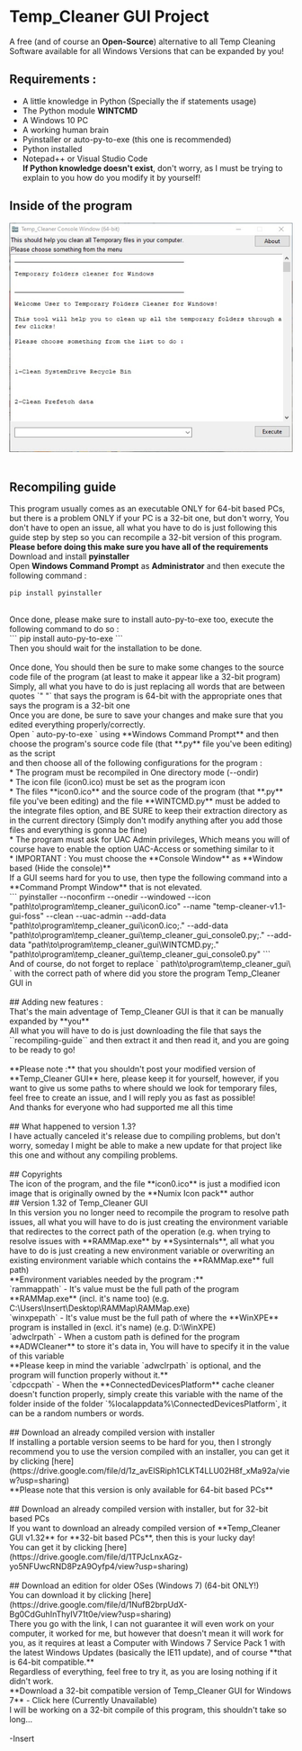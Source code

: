 # Temp_Cleaner GUI Project
A free (and of course an **Open-Source**) alternative to all Temp Cleaning Software available for all Windows Versions that can be expanded by you!<br/>
## Requirements : <br/>
* A little knowledge in Python (Specially the if statements usage) <br/>
* The Python module **WINTCMD** <br/>
* A Windows 10 PC <br/>
* A working human brain <br/>
* Pyinstaller or auto-py-to-exe (this one is recommended) <br/>
* Python installed <br/>
* Notepad++ or Visual Studio Code <br/>
**If Python knowledge doesn't exist**, don't worry, as I must be trying to explain to you how do you modify it by yourself! <br/>
## Inside of the program <br/>
![A screenshot of the inside of the program Temp_Cleaner GUI](https://github.com/InsertX2k/temp_cleaner_gui/blob/main/.readme.files/temp_cleaner_gui.inside_ss.jpg?raw=true) <br/>
<br/>
## Recompiling guide <br/>
This program usually comes as an executable ONLY for 64-bit based PCs, but there is a problem ONLY if your PC is a 32-bit one, but don't worry, You don't have to open an issue, all what you have to do is just following this guide step by step so you can recompile a 32-bit version of this program. <br/>
**Please before doing this make sure you have all of the requirements** <br/>
Download and install **pyinstaller** <br/>
Open **Windows Command Prompt** as **Administrator** and then execute the following command : <br/>
```
pip install pyinstaller
``` 
<br/>
Once done, please make sure to install auto-py-to-exe too, execute the following command to do so : <br/>
```
pip install auto-py-to-exe
```
<br/>
Then you should wait for the installation to be done. <br/>
<br/>
Once done, You should then be sure to make some changes to the source code file of the program (at least to make it appear like a 32-bit program) <br/>
Simply, all what you have to do is just replacing all words that are between quotes `" "` that says the program is 64-bit with the appropriate ones that says the program is a 32-bit one <br/>
Once you are done, be sure to save your changes and make sure that you edited everything properly/correctly. <br/>
Open ` auto-py-to-exe ` using **Windows Command Prompt** and then choose the program's source code file (that **.py** file you've been editing) as the script <br/>
and then choose all of the following configurations for the program : <br/>
* The program must be recompiled in One directory mode (--ondir) <br/>
* The icon file (icon0.ico) must be set as the program icon <br/>
* The files **icon0.ico** and the source code of the program (that **.py** file you've been editing) and the file **WINTCMD.py** must be added to the integrate files option, and BE SURE to keep their extraction directory as in the current directory (Simply don't modify anything after you add those files and everything is gonna be fine) <br/>
* The program must ask for UAC Admin privileges, Which means you will of course have to enable the option UAC-Access or something similar to it <br/>
* IMPORTANT : You must choose the **Console Window** as **Window based (Hide the console)** <br/>
If a GUI seems hard for you to use, then type the following command into a **Command Prompt Window** that is not elevated. <br/>
```
pyinstaller --noconfirm --onedir --windowed --icon "path\to\program\temp_cleaner_gui\icon0.ico" --name "temp-cleaner-v1.1-gui-foss" --clean --uac-admin --add-data "path\to\program\temp_cleaner_gui\icon0.ico;." --add-data "path\to\program\temp_cleaner_gui\temp_cleaner_gui_console0.py;." --add-data "path\to\program\temp_cleaner_gui\WINTCMD.py;."  "path\to\program\temp_cleaner_gui\temp_cleaner_gui_console0.py"
```
<br/>
And of course, do not forget to replace ` path\to\program\temp_cleaner_gui\ ` with the correct path of where did you store the program Temp_Cleaner GUI in  <br/>
<br/>
## Adding new features : <br/>
That's the main adventage of Temp_Cleaner GUI is that it can be manually expanded by **you** <br/>
All what you will have to do is just downloading the file that says the ``recompiling-guide`` and then extract it and then read it, and you are going to be ready to go! <br/>
<br/>
**Please note :** that you shouldn't post your modified version of **Temp_Cleaner GUI** here, please keep it for yourself, however, if you want to give us some paths to where should we look for temporary files, feel free to create an issue, and I will reply you as fast as possible! <br/>
And thanks for everyone who had supported me all this time <br/>
<br/>
## What happened to version 1.3? <br/>
I have actually canceled it's release due to compiling problems, but don't worry, someday I might be able to make a new update for that project like this one and without any compiling problems. <br/>
<br/>
## Copyrights <br/>
The icon of the program, and the file **icon0.ico** is just a modified icon image that is originally owned by the **Numix Icon pack** author
<br/>
## Version 1.32 of Temp_Cleaner GUI <br/>
In this version you no longer need to recompile the program to resolve path issues, all what you will have to do is just creating the environment variable that redirectes to the correct path of the operation (e.g. when trying to resolve issues with **RAMMap.exe** by **Sysinternals**, all what you have to do is just creating a new environment variable or overwriting an existing environment variable which contains the **RAMMap.exe** full path) <br/>
**Environment variables needed by the program :** <br/>
`rammappath` - It's value must be the full path of the program **RAMMap.exe** (incl. it's name too) (e.g. C:\Users\Insert\Desktop\RAMMap\RAMMap.exe) <br/>
`winxpepath` - It's value must be the full path of where the **WinXPE** program is installed in (excl. it's name) (e.g. D:\WinXPE) <br/>
`adwclrpath` - When a custom path is defined for the program **ADWCleaner** to store it's data in, You will have to specify it in the value of this variable <br/>
**Please keep in mind the variable `adwclrpath` is optional, and the program will function properly without it.** <br/>
`cdpccpath` - When the **ConnectedDevicesPlatform** cache cleaner doesn't function properly, simply create this variable with the name of the folder inside of the folder `%localappdata%\ConnectedDevicesPlatform`, it can be a random numbers or words. <br/>
<br/>
## Download an already compiled version with installer <br/>
If installing a portable version seems to be hard for you, then I strongly recommend you to use the version compiled with an installer, you can get it by clicking [here](https://drive.google.com/file/d/1z_avElSRiph1CLKT4LLU02H8f_xMa92a/view?usp=sharing) <br/>
**Please note that this version is only available for 64-bit based PCs** <br/>
<br/>
## Download an already compiled version with installer, but for 32-bit based PCs <br/>
If you want to download an already compiled version of **Temp_Cleaner GUI v1.32** for **32-bit based PCs**, then this is your lucky day! <br/>
You can get it by clicking [here](https://drive.google.com/file/d/1TPJcLnxAGz-yo5NFUwcRND8PzA9Oyfp4/view?usp=sharing) <br/>
<br/>
## Download an edition for older OSes (Windows 7) (64-bit ONLY!) <br/>
You can download it by clicking [here](https://drive.google.com/file/d/1NufB2brpUdX-Bg0CdGuhInThyIV71t0e/view?usp=sharing) <br/>
There you go with the link, I can not guarantee it will even work on your computer, it worked for me, but however that doesn't mean it will work for you, as it requires at least a Computer with Windows 7 Service Pack 1 with the latest Windows Updates (basically the IE11 update), and of course **that is 64-bit compatible.** <br/>
Regardless of everything, feel free to try it, as you are losing nothing if it didn't work. <br/>
**Download a 32-bit compatible version of Temp_Cleaner GUI for Windows 7** - Click here (Currently Unavailable) <br/>
I will be working on a 32-bit compile of this program, this shouldn't take so long... <br/>
<br/>
-Insert

